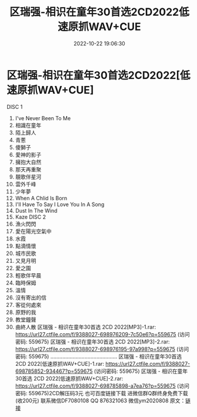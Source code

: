 ﻿---
title: 区瑞强-相识在童年30首选2CD2022低速原抓WAV+CUE
date: 2022-10-22 19:06:30
categories: 新碟专辑、稀有等精品
tags: 华语中文
---
# 区瑞强-相识在童年30首选2CD2022[低速原抓WAV+CUE]

DISC 1
01. I've Never Been To Me
02. 相識在童年
03. 陌上歸人
04. 青蔥
05. 傻獅子
06. 愛神的影子
07. 擁抱大自然
08. 那天再重聚
09. 靚歌伴星河
10. 雲外千峰
11. 少年夢
12. When A Chlid Is Born
13. I'll Have To Say I Love You In A Song
14. Dust In The Wind
15. Kaze
DISC 2
01. 漁火閃閃
02. 愛在陽光空氣中
03. 水霞
04. 點滴情懷
05. 城市民歌
06. 又見月明
07. 愛之園
08. 輕歌伴早晨
09. 臨時保姆
10. 溫情
11. 沒有寄出的信
12. 客從何處來
13. 原野的我
14. 教堂鐘聲
15. 曲終人散
区瑞强 - 相识在童年30首选 2CD 2022[MP3]-1.rar:
https://url27.ctfile.com/f/9388027-698976209-7c50e6?p=559675
(访问密码: 559675)
区瑞强 - 相识在童年30首选 2CD 2022[MP3]-2.rar: https://url27.ctfile.com/f/9388027-698976195-97a998?p=559675
(访问密码: 559675)
.............................................
区瑞强 - 相识在童年30首选 2CD 2022[低速原抓WAV+CUE]-1.rar: https://url27.ctfile.com/f/9388027-698785852-934467?p=559675
(访问密码: 559675)
区瑞强 - 相识在童年30首选 2CD 2022[低速原抓WAV+CUE]-2.rar: https://url27.ctfile.com/f/9388027-698785898-a7ea76?p=559675
(访问密码: 559675)2CD解压码3元
也可百度链接下载
进微信群Q群终身免费下载(收200元)
联系微信DF7080108 QQ 876321063
微信ym2020808
原文：[链接](https://blog.sina.com.cn/s/blog_1647c7e7601030zzl.html)